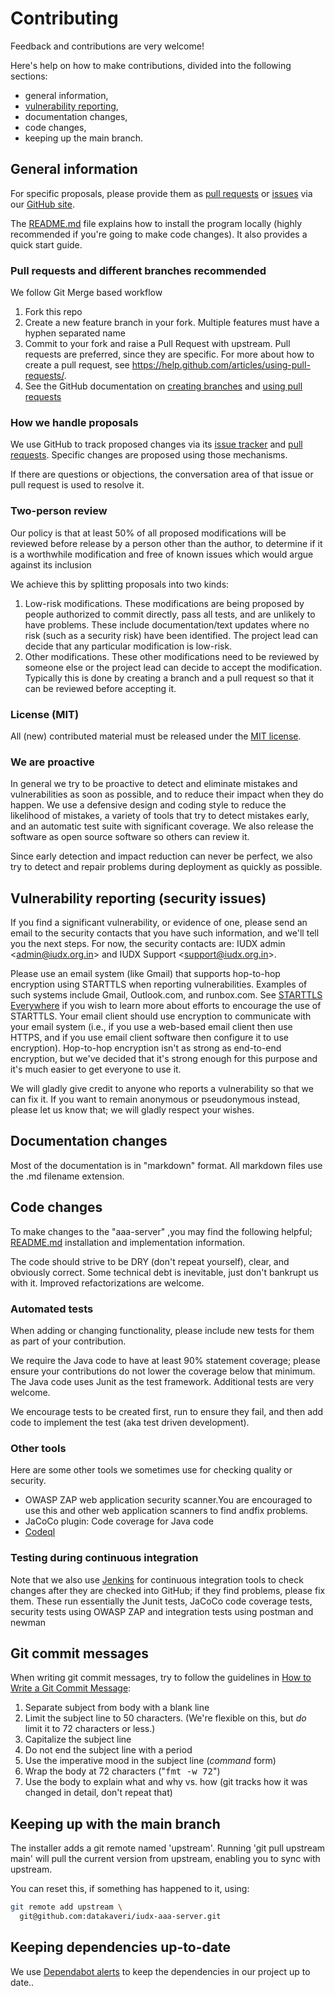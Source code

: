 ﻿
# Contributing

<!-- SPDX-License-Identifier: (MIT OR CC-BY-3.0+) -->

Feedback and contributions are very welcome!

Here's help on how to make contributions, divided into the following sections:

-   general information,
-   [vulnerability reporting](#vulnerability-reporting-security-issues),
-   documentation changes,
-   code changes,
-   keeping up the main branch.

## General information

For specific proposals, please provide them as [pull requests](https://github.com/datakaveri/iudx-aaa-server/pulls) or [issues](https://github.com/datakaveri/iudx-aaa-server/issues) via our [GitHub site](https://github.com/datakaveri/iudx-aaa-server).


The [README.md](https://github.com/datakaveri/iudx-aaa-server/blob/main/README.md) file explains how to install the program locally (highly recommended if you're going to make code changes). It also provides a quick start guide.


### Pull requests and different branches recommended

We follow Git Merge based workflow 
1. Fork this repo
2. Create a new feature branch in your fork. Multiple features must have a hyphen separated name 
3. Commit to your fork and raise a Pull Request with upstream. Pull requests are preferred, since they are specific. For more about how to create a pull request, see
<https://help.github.com/articles/using-pull-requests/>.
4. See the GitHub documentation on [creating branches](https://help.github.com/articles/creating-and-deleting-branches-within-your-repository/) and [using pull requests](https://help.github.com/articles/using-pull-requests/)

### How we handle proposals

We use GitHub to track proposed changes via its [issue tracker](https://github.com/datakaveri/iudx-aaa-server/issues) and [pull requests](https://github.com/datakaveri/iudx-aaa-server/pulls).
Specific changes are proposed using those mechanisms.

If there are questions or objections, the conversation area of that issue or pull request is used to resolve it.

### Two-person review

Our policy is that at least 50% of all proposed modifications will be reviewed before release by a person other than the author, to determine if it is a worthwhile modification and free of known issues which would argue against its inclusion

We achieve this by splitting proposals into two kinds:

1. Low-risk modifications.  These modifications are being proposed by people authorized to commit directly, pass all tests, and are unlikely to have problems. These include documentation/text updates where no risk (such as a security risk) have been identified.  The project lead can decide that any particular  modification is low-risk.
2. Other modifications.  These other modifications need to be reviewed by someone else or the project lead can decide to accept the modification. Typically this is done by creating a branch and a pull request so that it can be reviewed before accepting it.

### License (MIT)

All (new) contributed material must be released under the [MIT license](./LICENSE).

### We are proactive

In general we try to be proactive to detect and eliminate mistakes and vulnerabilities as soon as possible, and to reduce their impact when they do happen.
We use a defensive design and coding style to reduce the likelihood of mistakes,
a variety of tools that try to detect mistakes early, and an automatic test suite with significant coverage.
We also release the software as open source software so others can review it.

Since early detection and impact reduction can never be perfect, we also try to detect and repair problems during deployment as quickly as possible.

## Vulnerability reporting (security issues)

If you find a significant vulnerability, or evidence of one, please send an email to the security contacts that you have such information, and we'll tell you the next steps.
For now, the security contacts are:
IUDX admin <[admin@iudx.org.in](mailto:support@iudx.org.in)> and 
IUDX Support <[support@iudx.org.in](mailto:support@iudx.org.in)>.

Please use an email system (like Gmail) that supports hop-to-hop encryption using STARTTLS when reporting vulnerabilities. Examples of such systems include Gmail, Outlook.com, and runbox.com. 
See [STARTTLS Everywhere](https://starttls-everywhere.org/) if you wish to learn more about efforts to encourage the use of STARTTLS.
Your email client should use encryption to communicate with your email system (i.e., if you use a web-based email client then use HTTPS, and if you use email client software then configure it to use encryption). Hop-to-hop encryption isn't as strong as end-to-end encryption,
but we've decided that it's strong enough for this purpose and it's much easier to get everyone to use it.

We will gladly give credit to anyone who reports a vulnerability
so that we can fix it. If you want to remain anonymous or pseudonymous instead,
please let us know that; we will gladly respect your wishes.

## Documentation changes

Most of the documentation is in "markdown" format. All markdown files use the .md filename extension.

## Code changes

To make changes to the "aaa-server" ,you may find the following helpful; [README.md](./README.md)
installation and implementation information.

The code should strive to be DRY (don't repeat yourself), clear, and obviously correct.
Some technical debt is inevitable, just don't bankrupt us with it. Improved refactorizations are welcome. 

### Automated tests

When adding or changing functionality, please include new tests for them as
part of your contribution.

We require the Java code to have at least 90% statement coverage;
please ensure your contributions do not lower the coverage below that minimum.
The Java code uses Junit as the test framework. Additional tests are very welcome.

We encourage tests to be created first, run to ensure they fail, and then add code to implement the test (aka test driven development).


### Other tools

Here are some other tools we sometimes use for checking quality or security.

* OWASP ZAP web application security scanner.You are encouraged to use this and other web application scanners to find andfix problems.
* JaCoCo plugin: Code coverage for Java code
* [Codeql](https://codeql.github.com/)


### Testing during continuous integration

Note that we also use [Jenkins](https://jenkins.iudx.io/) for continuous integration tools to check changes after they are checked into GitHub; if they find problems, please fix them.
These run essentially the Junit tests, JaCoCo code coverage tests, security tests using OWASP ZAP and integration tests using postman and newman

## Git commit messages

When writing git commit messages, try to follow the guidelines in
[How to Write a Git Commit Message](https://chris.beams.io/posts/git-commit/):

1.  Separate subject from body with a blank line
2.  Limit the subject line to 50 characters.
    (We're flexible on this, but *do* limit it to 72 characters or less.)
3.  Capitalize the subject line
4.  Do not end the subject line with a period
5.  Use the imperative mood in the subject line (*command* form)
6.  Wrap the body at 72 characters ("<tt>fmt -w 72</tt>")
7.  Use the body to explain what and why vs. how
    (git tracks how it was changed in detail, don't repeat that)

## Keeping up with the main branch

The installer adds a git remote named 'upstream'.
Running 'git pull upstream main' will pull the current version from
upstream, enabling you to sync with upstream.

You can reset this, if something has happened to it, using:

```sh
git remote add upstream \
  git@github.com:datakaveri/iudx-aaa-server.git
```


## Keeping dependencies up-to-date

We use [Dependabot alerts](https://docs.github.com/en/code-security/dependabot/working-with-dependabot) to keep the dependencies in our project up to date.. 

